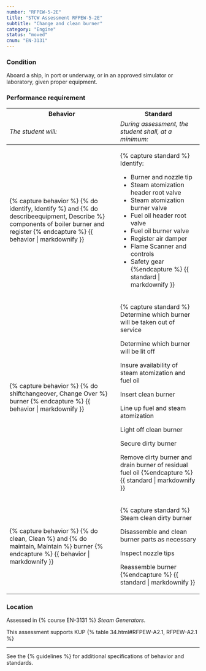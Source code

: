 ```yaml
---
number: "RFPEW-5-2E"
title: "STCW Assessment RFPEW-5-2E"
subtitle: "Change and clean burner"
category: "Engine"
status: "moved"
cnum: "EN-3131"
---
```

### Condition

Aboard a ship, in port or underway, or in an approved simulator or laboratory, given proper equipment.

### Performance requirement 

<table width='100%' class='Guidelines'>
 <thead>
 <tr>
     <th class='thirty'>Behavior</th>
     <th class='seventy'>Standard</th>
 </tr>
 <tr>
     <td><em>The student will:</em></td>
     <td><em>During assessment, the student shall, at a minimum:</em></td>
 </tr>
 </thead>
 <tbody>
 

<tr><td>

{% capture behavior %}
{% do identify, Identify %} and {% do describeequipment, Describe %} components of boiler burner and register
{% endcapture %}
{{ behavior | markdownify }}

</td><td>

{% capture standard %}
Identify:

* Burner and nozzle tip
* Steam atomization header root valve
* Steam atomization burner valve
* Fuel oil header root valve
* Fuel oil burner valve
* Register air damper
* Flame Scanner and controls
* Safety gear
{%endcapture %}
{{ standard | markdownify }}

</td></tr>



<tr><td>

{% capture behavior %}
{% do shiftchangeover, Change Over %} burner
{% endcapture %}
{{ behavior | markdownify }}

</td><td>

{% capture standard %}
Determine which burner will be taken out of service

Determine which burner will be lit off

Insure availability of steam atomization and fuel oil

Insert clean burner

Line up fuel and steam atomization

Light off clean burner

Secure dirty burner

Remove dirty burner and drain burner of residual fuel oil
{%endcapture %}
{{ standard | markdownify }}

</td></tr>



<tr><td>

{% capture behavior %}
{% do clean, Clean %} and {% do maintain, Maintain %} burner
{% endcapture %}
{{ behavior | markdownify }}

</td><td>

{% capture standard %}
Steam clean dirty burner

Disassemble and clean burner parts as necessary

Inspect nozzle tips

Reassemble burner
{%endcapture %}
{{ standard | markdownify }}

</td></tr>



 </tbody>
 </table>

### Location

Assessed in  {% course  EN-3131 %}  *Steam Generators*.

This assessment supports KUP {% table 34.html#RFPEW-A2.1, RFPEW-A2.1 %}

***



See the {% guidelines %} for additional specifications of behavior and standards.